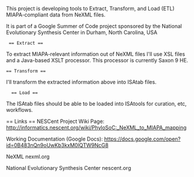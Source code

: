 This project is developing tools to Extract, Transform, and Load (ETL) MIAPA-compliant data from NeXML files.

It is part of a Google Summer of Code project sponsored by the National Evolutionary Synthesis Center in Durham, North Carolina, USA

	 == Extract ==
To extract MIAPA-relevant information out of NeXML files I'll use XSL files and a Java-based XSLT processor.  This processor is currently Saxon 9 HE.

	== Transform ==
I'll transform the extracted information above into ISAtab files.

	  == Load ==
The ISAtab files should be able to be loaded into ISAtools for curation, etc, workflows.

== Links ==
NESCent Project Wiki Page:
http://informatics.nescent.org/wiki/PhyloSoC:_NeXML_to_MIAPA_mapping

Working Documentation (Google Docs):
https://docs.google.com/open?id=0B483nQn9oUwKb3kxM0lQTW9NcG8

NeXML
nexml.org

National Evolutionary Synthesis Center
nescent.org


